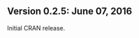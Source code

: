 Version 0.2.5:  June 07, 2016
-------------------------------------------------------------------------------

Initial CRAN release.

